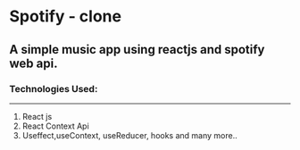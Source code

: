 # Spotify - clone

## A simple music app using reactjs and spotify web api.

### Technologies Used:

---

1. React js
2. React Context Api
3. Useffect,useContext, useReducer, hooks and many more..
